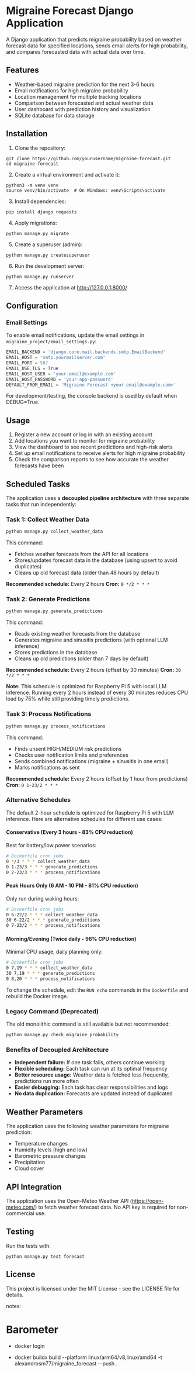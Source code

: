 # Migraine Forecast Django Application

A Django application that predicts migraine probability based on weather forecast data for specified locations, sends email alerts for high probability, and compares forecasted data with actual data over time.

## Features

- Weather-based migraine prediction for the next 3-6 hours
- Email notifications for high migraine probability
- Location management for multiple tracking locations
- Comparison between forecasted and actual weather data
- User dashboard with prediction history and visualization
- SQLite database for data storage

## Installation

1. Clone the repository:
```
git clone https://github.com/yourusername/migraine-forecast.git
cd migraine-forecast
```

2. Create a virtual environment and activate it:
```
python3 -m venv venv
source venv/bin/activate  # On Windows: venv\Scripts\activate
```

3. Install dependencies:
```
pip install django requests
```

4. Apply migrations:
```
python manage.py migrate
```

5. Create a superuser (admin):
```
python manage.py createsuperuser
```

6. Run the development server:
```
python manage.py runserver
```

7. Access the application at http://127.0.0.1:8000/

## Configuration

### Email Settings

To enable email notifications, update the email settings in `migraine_project/email_settings.py`:

```python
EMAIL_BACKEND = 'django.core.mail.backends.smtp.EmailBackend'
EMAIL_HOST = 'smtp.yourmailserver.com'
EMAIL_PORT = 587
EMAIL_USE_TLS = True
EMAIL_HOST_USER = 'your-email@example.com'
EMAIL_HOST_PASSWORD = 'your-app-password'
DEFAULT_FROM_EMAIL = 'Migraine Forecast <your-email@example.com>'
```

For development/testing, the console backend is used by default when DEBUG=True.

## Usage

1. Register a new account or log in with an existing account
2. Add locations you want to monitor for migraine probability
3. View the dashboard to see recent predictions and high-risk alerts
4. Set up email notifications to receive alerts for high migraine probability
5. Check the comparison reports to see how accurate the weather forecasts have been

## Scheduled Tasks

The application uses a **decoupled pipeline architecture** with three separate tasks that run independently:

### Task 1: Collect Weather Data
```bash
python manage.py collect_weather_data
```

This command:
- Fetches weather forecasts from the API for all locations
- Stores/updates forecast data in the database (using upsert to avoid duplicates)
- Cleans up old forecast data (older than 48 hours by default)

**Recommended schedule:** Every 2 hours
**Cron:** `0 */2 * * *`

### Task 2: Generate Predictions
```bash
python manage.py generate_predictions
```

This command:
- Reads existing weather forecasts from the database
- Generates migraine and sinusitis predictions (with optional LLM inference)
- Stores predictions in the database
- Cleans up old predictions (older than 7 days by default)

**Recommended schedule:** Every 2 hours (offset by 30 minutes)
**Cron:** `30 */2 * * *`

**Note:** This schedule is optimized for Raspberry Pi 5 with local LLM inference. Running every 2 hours instead of every 30 minutes reduces CPU load by 75% while still providing timely predictions.

### Task 3: Process Notifications
```bash
python manage.py process_notifications
```

This command:
- Finds unsent HIGH/MEDIUM risk predictions
- Checks user notification limits and preferences
- Sends combined notifications (migraine + sinusitis in one email)
- Marks notifications as sent

**Recommended schedule:** Every 2 hours (offset by 1 hour from predictions)
**Cron:** `0 1-23/2 * * *`

### Alternative Schedules

The default 2-hour schedule is optimized for Raspberry Pi 5 with LLM inference. Here are alternative schedules for different use cases:

#### Conservative (Every 3 hours - 83% CPU reduction)
Best for battery/low power scenarios:
```bash
# Dockerfile cron jobs
0 */3 * * * collect_weather_data
0 1-23/3 * * * generate_predictions
0 2-23/3 * * * process_notifications
```

#### Peak Hours Only (6 AM - 10 PM - 81% CPU reduction)
Only run during waking hours:
```bash
# Dockerfile cron jobs
0 6-22/2 * * * collect_weather_data
30 6-22/2 * * * generate_predictions
0 7-23/2 * * * process_notifications
```

#### Morning/Evening (Twice daily - 96% CPU reduction)
Minimal CPU usage, daily planning only:
```bash
# Dockerfile cron jobs
0 7,19 * * * collect_weather_data
30 7,19 * * * generate_predictions
0 8,20 * * * process_notifications
```

To change the schedule, edit the `RUN echo` commands in the `Dockerfile` and rebuild the Docker image.

### Legacy Command (Deprecated)
The old monolithic command is still available but not recommended:
```bash
python manage.py check_migraine_probability
```

### Benefits of Decoupled Architecture
- **Independent failure:** If one task fails, others continue working
- **Flexible scheduling:** Each task can run at its optimal frequency
- **Better resource usage:** Weather data is fetched less frequently, predictions run more often
- **Easier debugging:** Each task has clear responsibilities and logs
- **No data duplication:** Forecasts are updated instead of duplicated

## Weather Parameters

The application uses the following weather parameters for migraine prediction:

- Temperature changes
- Humidity levels (high and low)
- Barometric pressure changes
- Precipitation
- Cloud cover

## API Integration

The application uses the Open-Meteo Weather API (https://open-meteo.com/) to fetch weather forecast data. No API key is required for non-commercial use.

## Testing

Run the tests with:

```
python manage.py test forecast
```

## License

This project is licensed under the MIT License - see the LICENSE file for details.



notes:
# Barometer

- docker login

- docker buildx build --platform linux/arm64/v8,linux/amd64 -t alexandrosm77/migraine_forecast --push .
